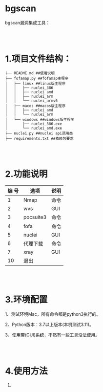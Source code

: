 # bgscan
bgscan漏洞集成工具：

<br>
<br>


# 1.项目文件结构：

```
├── README.md ##使用说明
├── fofamap.py ##fofamap主程序
│   ├── linux ##linux版主程序
│   │   ├── nuclei_386
│   │   ├── nuclei_amd
│   │   ├── nuclei_arm
│   │   └── nuclei_armv6
│   ├── macos ##macos版主程序
│   │   ├── nuclei_amd
│   │   └── nuclei_arm
│   └── windows ##windows版主程序
│       ├── nuclei_386.exe
│       └── nuclei_amd.exe
├── nuclei.py ##nuclei api调用类
├── requirements.txt ##依赖包要求
```

<br>
<br>

# 2.功能说明

| 编 号          | 选项           | 说明           | 
|  -------------| ------------- | ------------- |
| 1  | Nmap  | 命令  |   
| 2  | wvs  |  GUI |       
| 3  | pocsuite3  | 命令 |   
| 4  | fofa    | 命令  |  
| 5  | nuclei  | GUI  |   
| 6  | 代理下载  | 命令 |   
| 7  | xray  | GUI  |  
| 10  | 退出  |   | 
<br>
<br>

# 3.环境配置

1、测试环境Mac，所有命令都是python3执行的。

2、Python版本：3.7以上版本(本机测试3.11)。

3、使用带(GUI)系统，不然有一些工具没法使用。

<br>
<br>


# 4.使用方法

1.


















